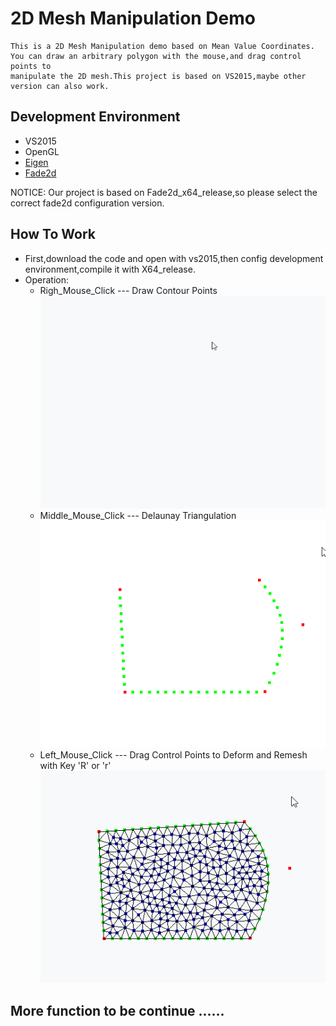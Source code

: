 # 2D Mesh Manipulation Demo

    This is a 2D Mesh Manipulation demo based on Mean Value Coordinates.
    You can draw an arbitrary polygon with the mouse,and drag control points to
    manipulate the 2D mesh.This project is based on VS2015,maybe other version can also work.
## Development Environment
   * VS2015 
   * OpenGL
   * [Eigen](http://eigen.tuxfamily.org/index.php?title=Main_Page)
   * [Fade2d](https://www.geom.at/fade2d/html/)
   
   NOTICE: Our project is based on Fade2d_x64_release,so please select the correct fade2d configuration version.
   
## How To Work
   * First,download the code and open with vs2015,then config development environment,compile it with X64_release.
   * Operation:
        * Righ_Mouse_Click --- Draw Contour Points
        ![](https://github.com/fanghao6666/2D-Mesh-Manipulation/raw/master/picture/draw_contour.gif)
        * Middle_Mouse_Click --- Delaunay Triangulation
        ![](https://github.com/fanghao6666/2D-Mesh-Manipulation/raw/master/picture/delauny.gif)
        * Left_Mouse_Click --- Drag Control Points to Deform and Remesh with Key 'R' or 'r'
        ![](https://github.com/fanghao6666/2D-Mesh-Manipulation/raw/master/picture/mouse_drag.gif)
        
 ## More function to be continue ......
 

